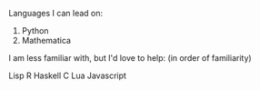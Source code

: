 Languages I can lead on:
1. Python
2. Mathematica

I am less familiar with, but I'd love to help: (in order of familiarity)

Lisp
R
Haskell
C
Lua
Javascript
